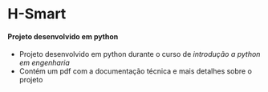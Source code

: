 # H-Smart

#### Projeto desenvolvido em python

- Projeto desenvolvido em python durante o curso de _introdução a python em engenharia_
- Contém um pdf com a documentação técnica e mais detalhes sobre o projeto



